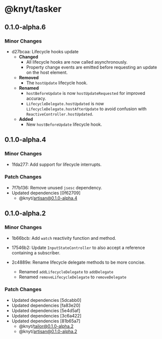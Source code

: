 # @knyt/tasker

## 0.1.0-alpha.6

### Minor Changes

- d27bcaa: Lifecycle hooks update
  - **Changed**
    - All lifecycle hooks are now called asynchronously.
    - Property change events are emitted before requesting an update on the host element.
  - **Removed**
    - The `hostUpdate` lifecycle hook.
  - **Renamed**
    - `hostBeforeUpdate` is now `hostUpdateRequested` for improved accuracy.
    - `LifecycleDelegate.hostUpdated` is now `LifecycleDelegate.hostAfterUpdate` to avoid confusion with `ReactiveController.hostUpdated`.
  - **Added**
    - New `hostBeforeUpdate` lifecycle hook.

## 0.1.0-alpha.4

### Minor Changes

- 1fda277: Add support for lifecycle interrupts.

### Patch Changes

- 7f7b136: Remove unused `jsesc` dependency.
- Updated dependencies [0f62709]
  - @knyt/artisan@0.1.0-alpha.4

## 0.1.0-alpha.2

### Minor Changes

- 1b66bcb: Add `watch` reactivity function and method.
- 17546b2: Update `InputStateController` to also accept a reference containing a subscriber.
- 2c4889e: Rename lifecycle delegate methods to be more concise.

  - Renamed `addLifecycleDelegate` to `addDelegate`
  - Renamed `removeLifecycleDelegate` to `removeDelegate`

### Patch Changes

- Updated dependencies [5dcabb0]
- Updated dependencies [fa83e20]
- Updated dependencies [5e4d5af]
- Updated dependencies [3c6a422]
- Updated dependencies [81b65a7]
  - @knyt/tailor@0.1.0-alpha.2
  - @knyt/artisan@0.1.0-alpha.2
